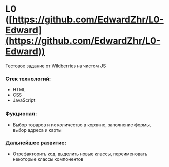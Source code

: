 # L0 ([https://github.com/EdwardZhr/L0-Edward](https://github.com/EdwardZhr/L0-Edward))

Тестовое задание от Wildberries на чистом JS

### Стек технологий:
* HTML
* CSS
* JavaScript

### Фукционал:
* Выбор товаров и их количество в корзине, заполнение формы, выбор адреса и карты

### Дальнейшее развитие:
* Отрефакторить код, выделить новые классы, переименовать некоторые классы компонентов

